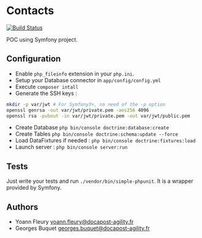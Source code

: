 # Contacts

[![Build Status](https://travis-ci.org/yoannfleurydev/contacts-web-service.svg?branch=master)](https://travis-ci.org/yoannfleurydev/contacts-web-service)

POC using Symfony project.

## Configuration

* Enable `php_fileinfo` extension in your `php.ini`.
* Setup your Database connector in `app/config/config.yml`
* Execute `composer intall`
* Generate the SSH keys :

```bash
mkdir -p var/jwt # For Symfony3+, no need of the -p option
openssl genrsa -out var/jwt/private.pem -aes256 4096
openssl rsa -pubout -in var/jwt/private.pem -out var/jwt/public.pem
```

* Create Database `php bin/console doctrine:database:create`
* Create Tables `php bin/console doctrine:schema:update --force`
* Load DataFixtures if needed : `php bin/console doctrine:fixtures:load`
* Launch server : `php bin/console server:run`

## Tests

Just write your tests and run `./vendor/bin/simple-phpunit`. It is a wrapper provided
by Symfony.

## Authors

* Yoann Fleury <yoann.fleury@docapost-agility.fr>
* Georges Buquet <georges.buquet@docapost-agility.fr>


